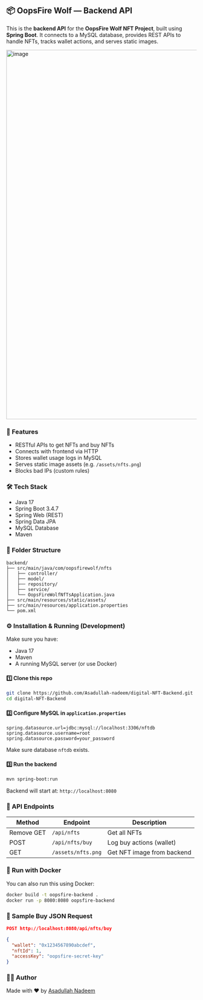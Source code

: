 ## 📦 OopsFire Wolf — Backend API

This is the **backend API** for the **OopsFire Wolf NFT Project**, built using **Spring Boot**.
It connects to a MySQL database, provides REST APIs to handle NFTs, tracks wallet actions, and serves static images.

<img width="1906" height="974" alt="image" src="https://github.com/user-attachments/assets/7feeecdb-f265-4c82-aa91-68e5ab0700b1" />

### 🚀 Features

- RESTful APIs to get NFTs and buy NFTs
- Connects with frontend via HTTP
- Stores wallet usage logs in MySQL
- Serves static image assets (e.g. `/assets/nfts.png`)
- Blocks bad IPs (custom rules)

### 🛠 Tech Stack

- Java 17
- Spring Boot 3.4.7
- Spring Web (REST)
- Spring Data JPA
- MySQL Database
- Maven

### 📁 Folder Structure

```
backend/
├── src/main/java/com/oopsfirewolf/nfts
│   ├── controller/
│   ├── model/
│   ├── repository/
│   ├── service/
│   └── OopsFireWolfNfTsApplication.java
├── src/main/resources/static/assets/
├── src/main/resources/application.properties
└── pom.xml
```

### ⚙️ Installation & Running (Development)

Make sure you have:

- Java 17
- Maven
- A running MySQL server (or use Docker)

#### 1️⃣ Clone this repo

```bash
git clone https://github.com/Asadullah-nadeem/digital-NFT-Backend.git
cd digital-NFT-Backend
```

#### 2️⃣ Configure MySQL in `application.properties`

```properties
spring.datasource.url=jdbc:mysql://localhost:3306/nftdb
spring.datasource.username=root
spring.datasource.password=your_password
```

Make sure database `nftdb` exists.

#### 3️⃣ Run the backend

```bash
mvn spring-boot:run
```

Backend will start at: `http://localhost:8080`

### 📡 API Endpoints

| Method     | Endpoint             | Description                |
| ---------- | -------------------- | -------------------------- |
| Remove GET | `/api/nfts`        | Get all NFTs               |
| POST       | `/api/nfts/buy`    | Log buy actions (wallet)   |
| GET        | `/assets/nfts.png` | Get NFT image from backend |

### 🐳 Run with Docker

You can also run this using Docker:

```bash
docker build -t oopsfire-backend .
docker run -p 8080:8080 oopsfire-backend
```

### 🧪 Sample Buy JSON Request

```json
POST http://localhost:8080/api/nfts/buy

{
  "wallet": "0x1234567890abcdef",
  "nftId": 1,
  "accessKey": "oopsfire-secret-key"
}
```

### 👨‍💻 Author

Made with ❤️ by [Asadullah Nadeem](https://github.com/asadullah-nadeem)
